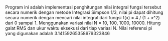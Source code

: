 Program ini adalah implementasi penghitungan nilai integral fungsi tersebut secara numerik dengan metode Integrasi Simpson 1/3, nilai pi dapat dihitung secara numerik dengan mencari nilai integral dari fungsi f(x) = 4 / (1 + x^2) dari 0 sampai 1. 
Menggunakan variasi nilai N = 10, 100, 1000, 10000. Hitung galat RMS dan ukur waktu eksekusi dari tiap variasi N. Nilai referensi pi yang digunakan adalah 3.14159265358979323846
